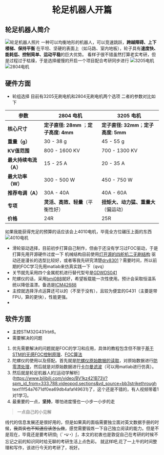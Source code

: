 # <p align="center">轮足机器人开篇</p>
##  轮足机器人简介
![轮足机器人照片](https://github.com/fa43f641-83bf-40db-b366-c2020c1e7e10)
一种可以均衡地形的机器人，可以竞速跳跃，**跨越障碍、上下楼梯、保持平衡**
在平坦、坚硬的表面上（如马路、室内地板），轮子具有**速度快、能耗低、控制简单、运动平稳**的巨大优势。
看样子很不错虽然打算老实考研，但是过程过于枯燥，于是选择缓慢的开启一个项目配合考研同步进行
![3205电机](https://github.com/250929ed-bde3-44c6-b7a4-7fb8750b36cf)
![2804电机](https://github.com/1147fc4e-6cf3-449f-be1a-4bc89d60f1f2)
## 硬件方面
- 轮组选择
目前有3205无刷电机和2804无刷电机两个选项
二者的参数对比如下

|参数|2804 电机|3205 电机|
| - | - | - |
|**核心尺寸**|**定子直径: 28mm** ；**定子高度: 4mm**|**定子直径: 32mm**；**定子高度: 5mm**|
|**重量（g）**|30 - 38 g|45 - 55 g|
|**KV值范围**|800 - 1600 KV|700 - 1300 KV|
|**最大持续电流（A）**|15 - 25 A|20 - 35 A|
|**最大功率（W）**|300 - 500 W|450 - 750 W|
|**推荐电调（A）**|30A - 40A|40A - 60A|
|**专项**|**灵活、高效、轻量**（平衡性好）|**扭矩大、动力猛、重量大**（偏运动）|
|**价格**|24R|25R|

如果我能获得充足的预算的话应该会上4010电机，毕竟全方位碾压上面的东西
![4010电机](https://github.com/eaba81f4-7c91-41f6-9651-5e334821d85a)

- 滑轮驱动选择，目前初步打算自己制作，但由于还没有学习过FOC驱动，于是打算先用开源硬件过度一下
机械结构目前使用[灯开源的四舵机二无刷结构](https://www.bilibili.com/video/BV1kz421B73V?spm_id_from=333.788.videopod.sections&vd_source=bb311f54a7671df0ea69db4afaf49631)
驱动还是漫长的选型比较好，或者等我先研究清楚[drv8301](https://www.bilibili.com/video/BV1NT4y1m7iy/?spm_id_from=333.337.search-card.all.click&vd_source=bb311f54a7671df0ea69db4afaf49631)？需要时间，所以前期的FOC学习先用matlab来仿真实践一下（qvq）
- 关节就先采用四个金属舵机进行替代型号是[GDWDS041](https://item.taobao.com/item.htm?abbucket=9&id=822105777693&mi_id=0000nbFLiI__PFfbfBkLcKQyhjINVwvAbS6nAfM4387tD5w&ns=1&skuId=5700115170704&spm=a21n57.1.hoverItem.1&utparam=%7B%22aplus_abtest%22:%2295969d8fd33971d31a28468b02d6e955%22%7D&xxc=taobaoSearch)
- 陀螺仪的话，采用[bmi088](https://blog.csdn.net/asdashhv/article/details/124413960)就好，希望板载能一次性使用。预计会采取恒温系统以降低温漂。备选是[ICM42688](https://oshwhub.com/xrobot/9-axis-3-0)
- 主控就选择浮点运算还可以的（不至于没有），且较为便宜的G431（主要是带FPU，算的更快），性能更强。
-
## 软件方面
- 主控STM32G431rbt6。
- 需要解决的问题
 1. 优先需要解决的问题就是FOC的学习和应用，具体的教程包含但不限于[基于STM的无感FOC控制原理](https://www.bilibili.com/video/BV1Fx76zzEcP/?spm_id_from=333.337.search-card.all.click&vd_source=bb311f54a7671df0ea69db4afaf49631)、[FOC算法](https://www.bilibili.com/video/BV1x84y1V76u?spm_id_from=333.788.videopod.sections&vd_source=bb311f54a7671df0ea69db4afaf49631)
 2. 陀螺仪的使用以及搭配。首先就是[陀螺仪原始数据的读取](https://blog.csdn.net/asdashhv/article/details/124413960)，对原始数据进行[防零漂处理](https://www.iotword.com/14737.html)，然后就是对原始数据进行[卡尔曼滤波](https://blog.csdn.net/qq_31775031/article/details/117067785)（可以用matlab进行仿真）。
 3. 然后就是轮足机器人的[运动学解析](https://www.bilibili.com/video/BV1kz421B73V?spm_id_from=333.788.videopod.sections&vd_source=bb3strikethrough text11f54a7671df0ea69db4afaf49631)了，这个还是不错的，有人视频带着1对1学习。
 4. 最重要的一点，**坚持**，哪怕进度慢也一小步一小步的走

> 一点自己的小见解

线代的信息发展还是很好用的，但是如果真的面临需要独立面对英文数据手册的时候，~~我其实也不知道应该怎么做~~，感觉需要锻炼一下自己独立阅读的能力。但是不是现在，毕竟还是要考研捏ʅ（´◔౪◔）ʃ，本文的初衷也是敦促自己在考研的时候不忘记之前的知识同时给无聊的考研生活上点色彩。
就这样吧,花了一上午的时间整理和写作，该进行今天的考研了，祝好。


